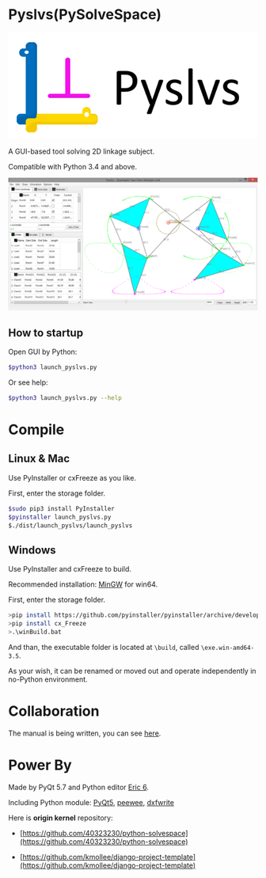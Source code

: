 Pyslvs(PySolveSpace)
===

![](icons/title.png)

A GUI-based tool solving 2D linkage subject.

Compatible with Python 3.4 and above.

![](icons/cover.png)

How to startup
---

Open GUI by Python:

```bash
$python3 launch_pyslvs.py
```

Or see help:

```bash
$python3 launch_pyslvs.py --help
```

Compile
===

Linux & Mac
---

Use PyInstaller or cxFreeze as you like.

First, enter the storage folder.

```bash
$sudo pip3 install PyInstaller
$pyinstaller launch_pyslvs.py
$./dist/launch_pyslvs/launch_pyslvs
```

Windows
---

Use PyInstaller and cxFreeze to build.

Recommended installation: [MinGW](https://sourceforge.net/projects/mingw-w64/files/latest/download?source=files) for win64.

First, enter the storage folder.

```bash
>pip install https://github.com/pyinstaller/pyinstaller/archive/develop.zip
>pip install cx_Freeze
>.\winBuild.bat
```

And than, the executable folder is located at `\build`, called `\exe.win-amd64-3.5`.

As your wish, it can be renamed or moved out and operate independently in no-Python environment.

Collaboration
===

The manual is being written, you can see [here](https://github.com/40323230/Pyslvs-manual/).

Power By
===

Made by PyQt 5.7 and Python editor [Eric 6](http://eric-ide.python-projects.org/).

Including Python module: [PyQt5](http://doc.qt.io/qt-5/index.html), [peewee](http://docs.peewee-orm.com/en/latest/), [dxfwrite](https://pypi.python.org/pypi/dxfwrite/)

Here is **origin kernel** repository:

* [https://github.com/40323230/python-solvespace](https://github.com/40323230/python-solvespace)

* [https://github.com/kmollee/django-project-template](https://github.com/kmollee/django-project-template)
